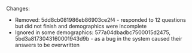 Changes:

- Removed: 5dd8cb081986eb86903ce2f4 - responded to 12 questions but did not finish and demographics were incomplete
- Ignored in some demographics: 577a04dbadbc7500015d2475, 5bd3a8173043160001943d9b - as a bug in the system caused their answers to be overwritten
